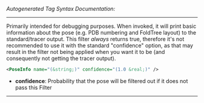 <!-- THIS IS AN AUTOGENERATED FILE: Don't edit it directly, instead change the schema definition in the code itself. -->

_Autogenerated Tag Syntax Documentation:_

---
Primarily intended for debugging purposes. When invoked, it will print basic information about the pose (e.g. PDB numbering and FoldTree layout) to the standard/tracer output. This filter *always* returns true, therefore it's not recommended to use it with the standard "confidence" option, as that may result in the filter not being applied when you want it to be (and consequently not getting the tracer output).

```xml
<PoseInfo name="(&string;)" confidence="(1.0 &real;)" />
```

-   **confidence**: Probability that the pose will be filtered out if it does not pass this Filter

---
